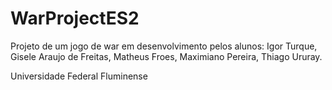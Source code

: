 WarProjectES2
=============

Projeto de um jogo de war em desenvolvimento pelos alunos:
Igor Turque, 
Gisele Araujo de Freitas, 
Matheus Froes, 
Maximiano Pereira, 
Thiago Ururay.


Universidade Federal Fluminense
